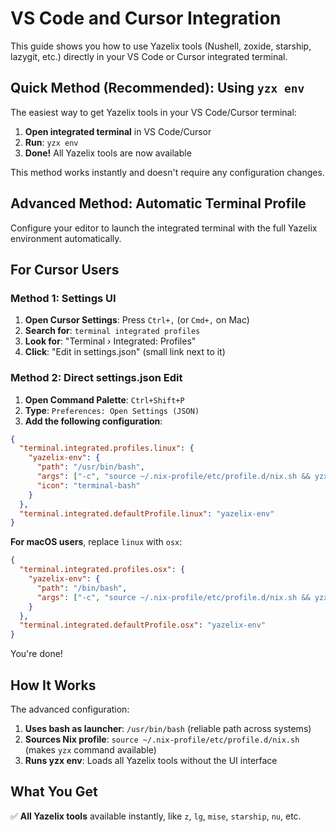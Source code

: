 # VS Code and Cursor Integration

This guide shows you how to use Yazelix tools (Nushell, zoxide, starship, lazygit, etc.) directly in your VS Code or Cursor integrated terminal.

## Quick Method (Recommended): Using `yzx env`

The easiest way to get Yazelix tools in your VS Code/Cursor terminal:

1. **Open integrated terminal** in VS Code/Cursor
2. **Run**: `yzx env` 
3. **Done!** All Yazelix tools are now available

This method works instantly and doesn't require any configuration changes.

## Advanced Method: Automatic Terminal Profile

Configure your editor to launch the integrated terminal with the full Yazelix environment automatically.

## For Cursor Users

### Method 1: Settings UI

1. **Open Cursor Settings**: Press `Ctrl+,` (or `Cmd+,` on Mac)
2. **Search for**: `terminal integrated profiles`
3. **Look for**: "Terminal › Integrated: Profiles"
4. **Click**: "Edit in settings.json" (small link next to it)

### Method 2: Direct settings.json Edit

1. **Open Command Palette**: `Ctrl+Shift+P`
2. **Type**: `Preferences: Open Settings (JSON)`
3. **Add the following configuration**:

```json
{
  "terminal.integrated.profiles.linux": {
    "yazelix-env": {
      "path": "/usr/bin/bash",
      "args": ["-c", "source ~/.nix-profile/etc/profile.d/nix.sh && yzx env"],
      "icon": "terminal-bash"
    }
  },
  "terminal.integrated.defaultProfile.linux": "yazelix-env"
}
```

**For macOS users**, replace `linux` with `osx`:
```json
{
  "terminal.integrated.profiles.osx": {
    "yazelix-env": {
      "path": "/bin/bash",
      "args": ["-c", "source ~/.nix-profile/etc/profile.d/nix.sh && yzx env"]
    }
  },
  "terminal.integrated.defaultProfile.osx": "yazelix-env"
}
```

You're done!

## How It Works

The advanced configuration:

1. **Uses bash as launcher**: `/usr/bin/bash` (reliable path across systems)
2. **Sources Nix profile**: `source ~/.nix-profile/etc/profile.d/nix.sh` (makes `yzx` command available)
3. **Runs yzx env**: Loads all Yazelix tools without the UI interface

## What You Get

✅ **All Yazelix tools** available instantly, like `z`, `lg`, `mise`, `starship`, `nu`, etc.  

